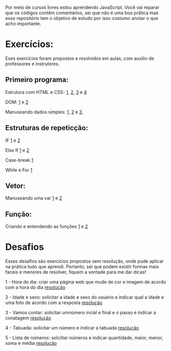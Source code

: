 Por meio de cursos livres estou aprendendo JavaScript.
Você vai reparar que os códigos contêm comentários, sei que não é uma boa prática mas esse repositório tem o objetivo de estudo por isso costumo anotar o que acho importante.

# **Exercícios:**
Eses exercícios foram propostos e resolvidos em aulas, com auxílio de professores e instrutores.

## Primeiro programa:

Estrutura com HTML e CSS- [1](https://github.com/thaisconto/JavaScript/blob/main/Exerc%C3%ADcios/ex003.html), [2](https://github.com/thaisconto/JavaScript/blob/main/Exerc%C3%ADcios/ex004.html), [3](https://github.com/thaisconto/JavaScript/blob/main/Exerc%C3%ADcios/ex01.html) e [4](https://github.com/thaisconto/JavaScript/blob/main/Exerc%C3%ADcios/ex02.html)

DOM: [1](https://github.com/thaisconto/JavaScript/blob/main/Exerc%C3%ADcios/ex005.html) e [2](https://github.com/thaisconto/JavaScript/blob/main/Exerc%C3%ADcios/ex006.html)

Manuseando dados simples: [1](https://github.com/thaisconto/JavaScript/blob/main/Exerc%C3%ADcios/ex007.html), [2](https://github.com/thaisconto/JavaScript/blob/main/Exerc%C3%ADcios/ex008.js) e [3](https://github.com/thaisconto/JavaScript/blob/main/Exerc%C3%ADcios/ex009.js), 

## Estruturas de repeticção:

IF [1](https://github.com/thaisconto/JavaScript/blob/main/Exerc%C3%ADcios/ex010.html) e [2](https://github.com/thaisconto/JavaScript/blob/main/Exerc%C3%ADcios/ex011.html)

Else If [1](https://github.com/thaisconto/JavaScript/blob/main/Exerc%C3%ADcios/ex012.js) e [2](https://github.com/thaisconto/JavaScript/blob/main/Exerc%C3%ADcios/ex013.js)

Case-break [1](https://github.com/thaisconto/JavaScript/blob/main/Exerc%C3%ADcios/ex014.js)

While e For [1](https://github.com/thaisconto/JavaScript/blob/main/Exerc%C3%ADcios/ex015.js)

## Vetor:

Manuseando uma var [1](https://github.com/thaisconto/JavaScript/blob/main/Exerc%C3%ADcios/ex016.js) e [2](https://github.com/thaisconto/JavaScript/blob/main/Exerc%C3%ADcios/ex019.js)

## Função:

Criando e entendendo as funções [1](https://github.com/thaisconto/JavaScript/blob/main/Exerc%C3%ADcios/ex017.js) e [2](https://github.com/thaisconto/JavaScript/blob/main/Exerc%C3%ADcios/ex018.js)


# **Desafios**
Esses desafios são exercícios propostos sem resolução, onde pude aplicar na prática tudo que aprendi. Portanto, sei que podem existir formas mais faceis e menores de resolver, fiquem a vontade para me dar dicas!

1 - Hora do dia: criar uma página web que mude de cor e imagem de acordo com a hora do dia [resolução](https://github.com/thaisconto/JavaScript/tree/main/Desafios/Desafio%201)

2 - Idade e sexo: solicitar a idade e sexo do usuário e indicar qual a idade e uma foto de acordo com a resposta [resolução](https://github.com/thaisconto/JavaScript/tree/main/Desafios/Desafio%202)

3 - Vamos contar: solicitar umnúmero incial e final e o passo e indicar a conatagem [resolução](https://github.com/thaisconto/JavaScript/blob/main/Desafios/Desafio%203/desafio3.html)

4 - Tabuada: solicitar um número e indicar a tabuada [resolução](https://github.com/thaisconto/JavaScript/blob/main/Desafios/Desafio%204/desafio4)

5 - Lista de números: solciitar números e indicar quantidade, maior, menor, soma e média [resolução](https://github.com/thaisconto/JavaScript/blob/main/Desafios/Desafio%205/desafio5)

